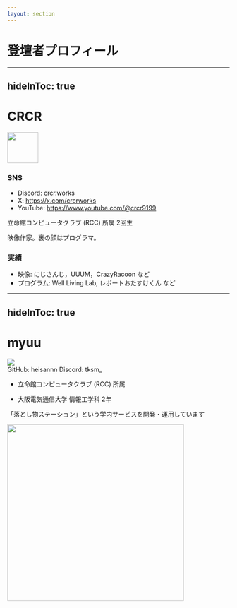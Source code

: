 ```yaml
---
layout: section
---
```


# **登壇者プロフィール**

---
hideInToc: true
---

# CRCR

<div/>
<img src="/crcr-logo.jpg" width="70"/>

<div class="h-4" />

### SNS

- Discord: crcr.works
- X: https://x.com/crcrworks
- YouTube: https://www.youtube.com/@crcr9199

立命館コンピュータクラブ (RCC) 所属 2回生

映像作家。裏の顔はプログラマ。

### 実績

- 映像: にじさんじ，UUUM，CrazyRacoon など
- プログラム: Well Living Lab, レポートおたすけくん など

---
hideInToc: true
---

# myuu

<div class="h-4" />

<div class="flex flex-row items-center gap-2">
  <img src="https://cdn.discordapp.com/avatars/794070299335196682/37dda65a21c7d9380ad7ddc81e7032e1.webp?size=80" />
  <div class="flex flex-col">
    <span>GitHub: heisannn</span>
    <span>Discord: tksm_</span>
  </div>
</div>

- 立命館コンピュータクラブ (RCC) 所属

- 大阪電気通信大学 情報工学科 2年

「落とし物ステーション」という学内サービスを開発・運用しています

<img src="/lost-st.png" width="400" />
